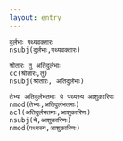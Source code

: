 ```yaml
---
layout: entry
---
```


~~~ sdparse
दुर्लभाः पथ्यवक्तारः
nsubj(दुर्लभाः,पथ्यवक्तारः)

~~~

~~~ sdparse
श्रोतारः तु अतिदुर्लभाः
cc(श्रोतारः,तु)
nsubj(श्रोतारः, अतिदुर्लभाः)
~~~

~~~ sdparse
तेभ्यः अतिदुर्लभतमाः ये पथ्यस्य आशुकारिणः
nmod(तेभ्यः,अतिदुर्लभतमाः)
acl(अतिदुर्लभतमाः,आशुकारिणः)
nsubj(ये,आशुकारिणः)
nmod(पथ्यस्य,आशुकारिणः)
~~~